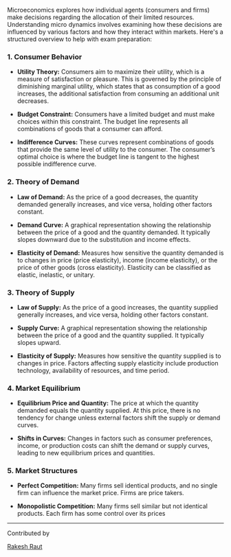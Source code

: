 Microeconomics explores how individual agents (consumers and firms) make decisions regarding the allocation of their limited resources. Understanding micro dynamics involves examining how these decisions are influenced by various factors and how they interact within markets. Here's a structured overview to help with exam preparation:

### 1. Consumer Behavior
 - **Utility Theory:** 
Consumers aim to maximize their utility, which is a measure of satisfaction or pleasure. This is governed by the principle of diminishing marginal utility, which states that as consumption of a good increases, the additional satisfaction from consuming an additional unit decreases.

- **Budget Constraint:** Consumers have a limited budget and must make choices within this constraint. The budget line represents all combinations of goods that a consumer can afford.

- **Indifference Curves:** These curves represent combinations of goods that provide the same level of utility to the consumer. The consumer’s optimal choice is where the budget line is tangent to the highest possible indifference curve.

### 2. Theory of Demand
- **Law of Demand:** As the price of a good decreases, the quantity demanded generally increases, and vice versa, holding other factors constant.

- **Demand Curve:** A graphical representation showing the relationship between the price of a good and the quantity demanded. It typically slopes downward due to the substitution and income effects.

- **Elasticity of Demand:** Measures how sensitive the quantity demanded is to changes in price (price elasticity), income (income elasticity), or the price of other goods (cross elasticity). Elasticity can be classified as elastic, inelastic, or unitary.

### 3. Theory of Supply
- **Law of Supply:** As the price of a good increases, the quantity supplied generally increases, and vice versa, holding other factors constant.

- **Supply Curve:** A graphical representation showing the relationship between the price of a good and the quantity supplied. It typically slopes upward.

- **Elasticity of Supply:** Measures how sensitive the quantity supplied is to changes in price. Factors affecting supply elasticity include production technology, availability of resources, and time period.

### 4. Market Equilibrium
- **Equilibrium Price and Quantity:** The price at which the quantity demanded equals the quantity supplied. At this price, there is no tendency for change unless external factors shift the supply or demand curves.

- **Shifts in Curves:** Changes in factors such as consumer preferences, income, or production costs can shift the demand or supply curves, leading to new equilibrium prices and quantities.

### 5. Market Structures
- **Perfect Competition:** Many firms sell identical products, and no single firm can influence the market price. Firms are price takers.

- **Monopolistic Competition:** Many firms sell similar but not identical products. Each firm has some control over its prices


---
Contributed by<br>
<div class="contributors"><a href='#'><div class="contributor-pill">Rakesh Raut</div></a></div>